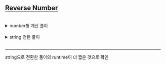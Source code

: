 ## [Reverse Number](https://leetcode.com/problems/reverse-integer/)

<br />

<details>
<summary>number형 계산 풀이</summary>
<p>

```js
var reverse = function (x) {
  const MAX_NUMBER = Math.pow(2, 31);
  let result = 0;
  let temp = Math.abs(x);

  while (temp > 0) {
    result = result * 10 + (temp % 10);
    temp = Math.floor(temp / 10);
  }

  if (result > MAX_NUMBER) return 0;
  return x < 0 ? -result : result;
};
```

</p>
</details>

<br />

<details>
<summary>string 전환 풀이</summary>
<p>

```js
var reverse = function (x) {
  const MAX_NUMBER = Math.pow(2, 31);
  const temp = Math.abs(x);

  let reverseNumbers = Number(temp.toString().split("").reverse().join(""));
  if (reverseNumbers > MAX_NUMBER) return 0;
  let answer = x < 0 ? -reverseNumbers : reverseNumbers;

  return answer;
};
```

</p>
</details>

<br/>

---

string으로 전환한 풀이의 runtime이 더 짧은 것으로 확인
